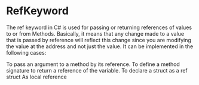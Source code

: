 # RefKeyword
The ref keyword in C# is used for passing or returning references of values to or from Methods. Basically, it means that any change made to a value that is passed by reference will reflect this change since you are modifying the value at the address and not just the value. It can be implemented in the following cases:
 

To pass an argument to a method by its reference.
To define a method signature to return a reference of the variable.
To declare a struct as a ref struct
As local reference

